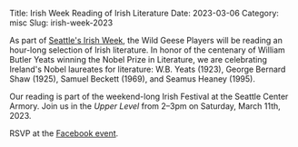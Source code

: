 Title: Irish Week Reading of Irish Literature
Date: 2023-03-06
Category: misc
Slug: irish-week-2023

As part of [Seattle's Irish Week](https://irishclub.org/irish-week-2023/),
the Wild Geese Players will be reading an hour-long selection of Irish literature.
In honor of the centenary of William Butler Yeats
winning the Nobel Prize in Literature,
we are celebrating Ireland's Nobel laureates for literature:
W.B. Yeats (1923),
George Bernard Shaw (1925),
Samuel Beckett (1969),
and Seamus Heaney (1995).

Our reading is part of the weekend-long
Irish Festival at the Seattle Center Armory.
Join us in the *Upper Level* from 2–3pm on Saturday, March 11th, 2023.

RSVP at the [Facebook event](https://www.facebook.com/events/221081713666776/).
